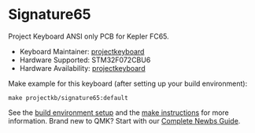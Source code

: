 # Signature65

Project Keyboard ANSI only PCB for Kepler FC65. 

* Keyboard Maintainer: [projectkeyboard](https://github.com/projectkeyboard)
* Hardware Supported: STM32F072CBU6
* Hardware Availability: [projectkeyboard](https://store.projectkeyboard.com/)

Make example for this keyboard (after setting up your build environment):

    make projectkb/signature65:default

See the [build environment setup](https://docs.qmk.fm/#/getting_started_build_tools) and the [make instructions](https://docs.qmk.fm/#/getting_started_make_guide) for more information. Brand new to QMK? Start with our [Complete Newbs Guide](https://docs.qmk.fm/#/newbs).